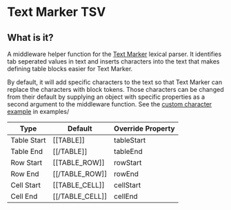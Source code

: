 # Text Marker TSV
## What is it?
A middleware helper function for the [Text Marker](https://github.com/Paul-Guerra/text-marker) lexical parser. It identifies tab seperated values in text and inserts characters into the text that makes defining table blocks easier for Text Marker.

By default, it will add specific characters to the text so that Text Marker can replace the characters with block tokens. Those characters can be changed from their default by supplying an object with specific properties as a second argument to the middleware function. See the [custom character example](examples/tsv_custom.html) in examples/

| Type        | Default         | Override  Property |
|-------------|-----------------|--------------------|
| Table Start | [[TABLE]]       | tableStart         |
| Table End   | [[/TABLE]]      | tableEnd           |
| Row Start   | [[TABLE_ROW]]   | rowStart           |
| Row End     | [[/TABLE_ROW]]  | rowEnd             |
| Cell Start  | [[TABLE_CELL]]  | cellStart          |
| Cell End    | [[/TABLE_CELL]] | cellEnd            |

